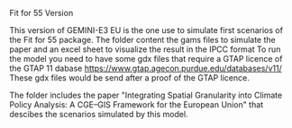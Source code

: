 Fit for 55 Version

This version of GEMINI-E3 EU is the one use to simulate first scenarios of the Fit for 55 package.
The folder content the gams files to simulate the paper and an excel sheet to visualize the result in the IPCC format
To run the model you need to have some gdx files that require a GTAP licence of the GTAP 11 dabase https://www.gtap.agecon.purdue.edu/databases/v11/
These gdx files would be send after a proof of the GTAP licence.

The folder includes the paper "Integrating Spatial Granularity into Climate Policy Analysis: A CGE–GIS Framework for the European Union" that descibes the scenarios
simulated by this model. 